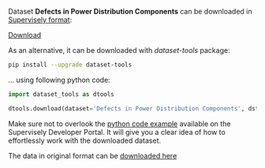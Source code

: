 Dataset **Defects in Power Distribution Components** can be downloaded in [Supervisely format](https://developer.supervisely.com/api-references/supervisely-annotation-json-format):

 [Download](https://assets.supervisely.com/supervisely-supervisely-assets-public/teams_storage/t/9/dG/dBFa6vqiP9OrOLjBs0cYGh1ZH5Y57kwtp4yomw1iYoRknHgRNa036CZ8CmWj3DY9eCLuefjFqLl9oPCghv3vfjISIuZ9tuYgtCq79tEH9qlDizVLw94IF40bjKGi.tar)

As an alternative, it can be downloaded with *dataset-tools* package:
``` bash
pip install --upgrade dataset-tools
```

... using following python code:
``` python
import dataset_tools as dtools

dtools.download(dataset='Defects in Power Distribution Components', dst_dir='~/dataset-ninja/')
```
Make sure not to overlook the [python code example](https://developer.supervisely.com/getting-started/python-sdk-tutorials/iterate-over-a-local-project) available on the Supervisely Developer Portal. It will give you a clear idea of how to effortlessly work with the downloaded dataset.

The data in original format can be [downloaded here](https://zenodo.org/record/3972451/files/Electricity%20Components%20Defects.zip?download=1)